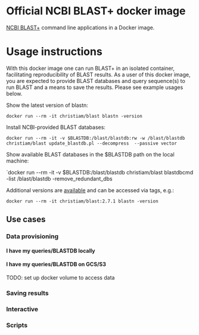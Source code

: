 # Official NCBI BLAST+ docker image

[NCBI BLAST+][1] command line applications in a Docker image.

# Usage instructions

With this docker image one can run BLAST+ in an isolated container, facilitating reproducibility of BLAST results. 
As a user of this docker image, you are expected to provide BLAST databases and query sequence(s) to run BLAST and a means to save the results.
Please see example usages below.

Show the latest version of blastn:

  `docker run --rm -it christiam/blast blastn -version`

Install NCBI-provided BLAST databases:

  `docker run --rm -it -v $BLASTDB:/blast/blastdb:rw -w /blast/blastdb christiam/blast update_blastdb.pl --decompress  --passive vector`

Show available BLAST databases in the $BLASTDB path on the local machine:

  `docker run --rm -it -v $BLASTDB:/blast/blastdb christiam/blast blastdbcmd -list /blast/blastdb -remove_redundant_dbs

Additional versions are [available](https://hub.docker.com/r/christiam/blast/tags/) and can be accessed via tags, e.g.:

  `docker run --rm -it christiam/blast:2.7.1 blastn -version`

## Use cases

### Data provisioning
#### I have my queries/BLASTDB locally
#### I have my queries/BLASTDB on GCS/S3
TODO: set up docker volume to access data

### Saving results

### Interactive

### Scripts

[1]: http://blast.ncbi.nlm.nih.gov/
